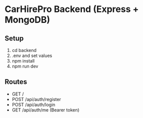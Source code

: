 # CarHirePro Backend (Express + MongoDB)

## Setup

1. cd backend
2. .env and set values
3. npm install
4. npm run dev

## Routes
- GET /
- POST /api/auth/register
- POST /api/auth/login
- GET /api/auth/me (Bearer token)


